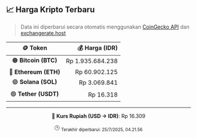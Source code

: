 

<!-- HARGA_KRIPTO -->
## 📈 Harga Kripto Terbaru

> Data ini diperbarui secara otomatis menggunakan [CoinGecko API](https://www.coingecko.com/) dan [exchangerate.host](https://exchangerate.host/)

<div align="center">

| 🪙 Token | 💰 Harga (IDR) |
|:------:|---------------:|
| 🟠 **Bitcoin (BTC)**   | Rp 1.935.684.238 |
| 🔵 **Ethereum (ETH)**  | Rp 60.902.125 |
| 🟣 **Solana (SOL)**    | Rp 3.069.841 |
| 🟢 **Tether (USDT)**   | Rp 16.318 |

---

💱 **Kurs Rupiah (USD → IDR)**: Rp 16.309

🕒 <sub>Terakhir diperbarui: 25/7/2025, 04.21.56</sub>

</div>
<!-- /HARGA_KRIPTO -->